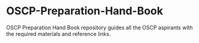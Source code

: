 # OSCP-Preparation-Hand-Book
OSCP Preparation Hand Book repository guides all the OSCP aspirants with the required materials and reference links.
